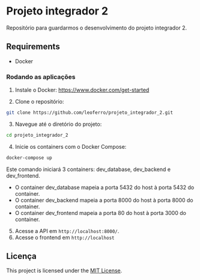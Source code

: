 # Projeto integrador 2

Repositório para guardarmos o desenvolvimento do projeto integrador 2.

## Requirements

- Docker

### Rodando as aplicações

1. Instale o Docker: https://www.docker.com/get-started

2. Clone o repositório:

```bash
git clone https://github.com/leoferro/projeto_integrador_2.git
```

3. Navegue até o diretório do projeto:

```bash
cd projeto_integrador_2
```

4. Inicie os containers com o Docker Compose:

```bash
docker-compose up
```

Este comando iniciará 3 containers: dev_database, dev_backend e dev_frontend.
- O container dev_database mapeia a porta 5432 do host à porta 5432 do container.
- O container dev_backend mapeia a porta 8000 do host à porta 8000 do container.
- O container dev_frontend mapeia a porta 80 do host à porta 3000 do container.

5. Acesse a API em `http://localhost:8000/`.
6. Acesse o frontend em `http://localhost`


## Licença

This project is licensed under the [MIT License](LICENSE).
